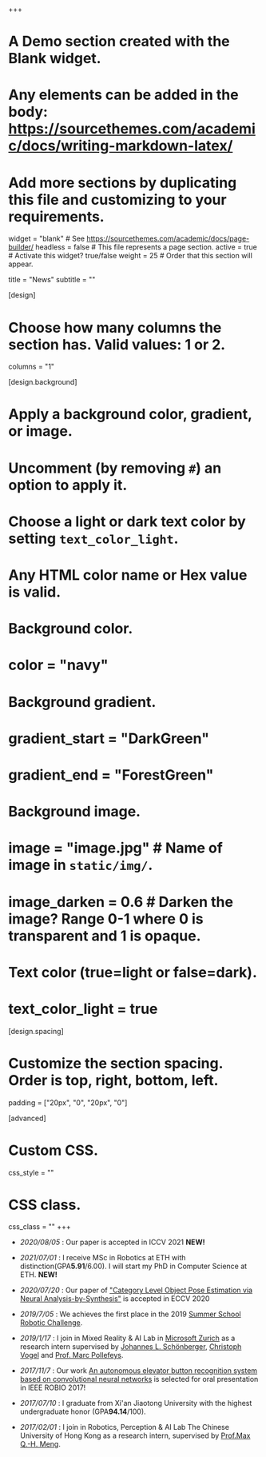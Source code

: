+++
# A Demo section created with the Blank widget.
# Any elements can be added in the body: https://sourcethemes.com/academic/docs/writing-markdown-latex/
# Add more sections by duplicating this file and customizing to your requirements.

widget = "blank"  # See https://sourcethemes.com/academic/docs/page-builder/
headless = false  # This file represents a page section.
active = true  # Activate this widget? true/false
weight = 25  # Order that this section will appear.

title = "News"
subtitle = ""

[design]
  # Choose how many columns the section has. Valid values: 1 or 2.
  columns = "1"

[design.background]
  # Apply a background color, gradient, or image.
  #   Uncomment (by removing `#`) an option to apply it.
  #   Choose a light or dark text color by setting `text_color_light`.
  #   Any HTML color name or Hex value is valid.

  # Background color.
  # color = "navy"
  
  # Background gradient.
  # gradient_start = "DarkGreen"
  # gradient_end = "ForestGreen"
  
  # Background image.
  # image = "image.jpg"  # Name of image in `static/img/`.
  # image_darken = 0.6  # Darken the image? Range 0-1 where 0 is transparent and 1 is opaque.

  # Text color (true=light or false=dark).
  # text_color_light = true

[design.spacing]
  # Customize the section spacing. Order is top, right, bottom, left.
  padding = ["20px", "0", "20px", "0"]

[advanced]
 # Custom CSS. 
 css_style = ""
 
 # CSS class.
 css_class = ""
+++

- *2020/08/05* : Our paper is accepted in ICCV 2021 **NEW!**</span>

- *2021/07/01* : I receive MSc in Robotics at ETH with distinction(GPA<span class="enhance">**5.91**</span>/6.00). I will start my PhD in Computer Science at ETH. **NEW!**</span>

- *2020/07/20* : Our paper of ["Category Level Object Pose Estimation via Neural Analysis-by-Synthesis"](https://ait.ethz.ch/projects/2020/neural-object-fitting/) is accepted in ECCV 2020 </span>
- *2019/7/05* : We achieves the first place in the 2019 [Summer School Robotic Challenge](https://robotics-summerschool.ethz.ch/rsschallenge.html).

- *2019/1/17* : I join in Mixed Reality & AI Lab in [Microsoft Zurich](https://www.microsoft.com/en-us/research/lab/mixed-reality-ai-zurich/) as a research intern supervised by [Johannes L. Schönberger](https://demuc.de/), [Christoph Vogel](https://www.microsoft.com/en-us/research/people/chvogel/) and [Prof. Marc Pollefeys](https://people.inf.ethz.ch/pomarc/).

- *2017/11/7* : Our work [An autonomous elevator button recognition system based on convolutional neural networks](https://ieeexplore.ieee.org/document/8324801) is selected for oral presentation in IEEE ROBIO 2017!
- *2017/07/10* : I graduate from Xi'an Jiaotong University with the highest undergraduate honor (GPA<span class="enhance">**94.14**</span>/100).
- *2017/02/01* : I join in Robotics, Perception & AI Lab The Chinese University of Hong Kong as a research intern, supervised by [Prof.Max Q.-H. Meng](https://www.ee.cuhk.edu.hk/~qhmeng/about.html).
